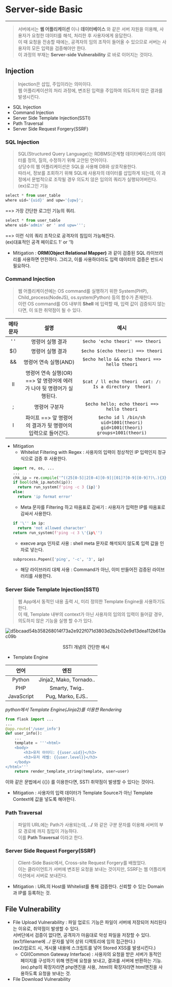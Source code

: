 # Server-side Basic
---
>서버에서는 __웹 어플리케이션__ 이나 __데이터베이스__ 와 같은 서버 자원을 이용해, 사용자가 요청한 데이터를 해석, 처리한 후 사용자에게 응답한다.  
이 때 요청을 전송할 때에는, 공격자의 임의 조작이 들어올 수 있으므로 서버는 사용자의 모든 입력을 검증해야만 한다.  
이 과정의 부재는 __Server-side Vulnerability__ 로 바로 이어지는 것이다.

## Injection
>Injection은 삽입, 주입이라는 의미이다.  
웹 어플리케이션의 처리 과정에, 변조된 입력을 주입하여 의도하지 않은 결과를 발생시킨다.
- SQL Injection
- Command Injection
- Server Side Template Injection(SSTI)
- Path Traversal
- Server Side Request Forgery(SSRF)

### SQL Injection
> SQL(Structured Query Language)는 RDBMS(관계형 데이터베이스)의 데이터를 정의, 질의, 수정하기 위해 고안된 언어이다.  
상당수의 웹 어플리케이션은 SQL을 사용해 DB와 상호작용한다.  
따라서, 정보를 조회하기 위해 SQL에 사용자의 데이터를 삽입하게 되는데, 이 과정에서 문법적으로 조작될 경우 의도치 않은 임의의 쿼리가 실행되어버린다.  
(ex)로그인 기능

```javascript
select * from user_table
where uid='{uid}' and upw='{upw}';
```
==> 가장 간단한 로그인 기능의 쿼리.  
```javascript
select * from user_table
where uid='admin' or ' and upw=''';
```
==> 이런 식의 쿼리 조작으로 공격자의 침입이 가능해진다.  
(ex)대표적인 공격 페이로드 1' or '1)  
- Mitigation : __ORM(Object Relational Mapper)__ 과 같이 검증된 SQL 라이브러리를 사용하면 안전하다. 그리고, 이를 사용하더라도 입력 데이터의 검증은 반드시 필요하다.  

### Command Injection
>웹 어플리케이션에는 OS command를 실행하기 위한 System(PHP), Child_process(NodeJS), os.system(Python) 등의 함수가 존재한다.  
이런 OS command를 OS 내부의 __Shell__ 에 입력할 때, 입력 값이 검증되지 않는다면, 이 또한 취약점이 될 수 있다.  

| 메타 문자 | 설명 | 예시 |
|:---:|:---:|:---:|
|' '|명령어 실행 결과|```$echo 'echo theori' ==> theori```|
|$()|명령어 실행 결과|```$echo $(echo theori) ==> theori```|
|&&|명령어 연속 실행(AND)|```$echo hello && echo theori ==> hello theori```|
|ll|명령어 연속 실행(OR) ==>  앞 명령어에 에러가 나야 뒷 명령어가 실행된다.|```$cat / ll echo theori  cat: /: Is a directory  theori```|
|;|명령어 구분자|```$echo hello; echo theori ==> hello theori```|
|l|파이프 ==> 앞 명령어의 결과가 뒷 명령어의 입력으로 들어간다.|```$echo id l /bin/sh uid=1001(theori) gid=1001(theori) groups=1001(theori)```|  
- Mitigation
  - Whitelist Filtering with Regex : 사용자의 입력이 정상적인 IP 입력인지 정규식으로 검증 후 사용한다.  
  ```python
  import re, os, ...
  ...
  chk_ip = re.compile('^((25[0-5]|2[0-4][0-9]|[01]?[0-9][0-9]?)\.){3}(25[0-5]|2[0-4][0-9]|[01]?[0-9][0-9]?)$')
  if bool(chk_ip.match(ip)):
    return run_system(f'ping -c 3 {ip}')
  else:
    return 'ip format error'
  ```  
  - Meta 문자를 Filtering 하고 따옴표로 감싸기 : 사용자가 입력한 IP를 따옴표로 감싸서 사용한다.  
  ```python
  if '\'' in ip:
    return 'not allowed character'
  return run_system(f'ping -c 3 \'{ip\'')
  ```  
  - execve args 인자로 사용 : shell meta 문자로 해석되지 않도록 입력 값을 인자로 넣는다.  
  ```python
  subprocess.Popen(['ping', '-c', '3', ip)
  ```  
  - 해당 라이브러리 대체 사용 : Command가 아닌, 이미 만들어진 검증된 라이브러리를 사용한다.
 
### Server Side Template Injection(SSTI)
>웹 App에서 동적인 내용 출력 시, 미리 정의한 Template Engine을 사용하기도 한다.  
이 때, Template 내부의 context가 아닌 사용자의 임의의 입력이 들어갈 경우, 의도하지 않은 기능을 실행 할 수가 있다.  

![d5bcaad54b358268014f73a2e922f071d3803d2b2b02e9d13dea112b613ac09b](https://user-images.githubusercontent.com/71700079/105351426-eaf3da00-5c2f-11eb-9f4d-f9567c41a45b.jpg)  
<p align="center">SSTI 개념의 간단한 예시</p>  

- Template Engine  

| 언어 | 엔진 |
|:---:|:---:|
|Python|Jinja2, Mako, Tornado..|
|PHP|Smarty, Twig..|
|JavaScript|Pug, Marko, EJS..|  

_python에서 Template Engine(Jinja2)를 이용한 Rendering_  
```python
from flask import ...
...
@app.route('/user_info')
def user_info():
    ...		
    template = '''<html>
    <body>
        <h3>유저 아이디: {{user.uid}}</h3>
        <h3>유저 레벨: {{user.level}}</h3>
    </body>
</html>'''
    return render_template_string(template, user=user)
```  
이와 같은 문법에서 {{}} 를 이용한다면, SSTI 취약점이 발생할 수 있다는 것이다.  
- Mitigation : 사용자의 입력 데이터가 Template Source가 아닌 Template Context에 값을 넣도록 해야한다.  

### Path Traversal
>파일의 URL에는 Path가 사용되는데, __../__ 와 같은 구분 문자를 이용해 서버의 부모 경로에 까지 침입이 가능하다.  
이를 __Path Traversal__ 이라고 한다.

### Server Side Request Forgery(SSRF)
>Client-Side Basic에서, Cross-site Request Forgery를 배웠었다.  
이는 클라이언트가 서버에 변조된 요청을 보내는 것이지만, SSRF는 웹 어플리케이션에서 서버로 보내진다.  
- Mitigation : URL의 Host를 Whitelist를 통해 검증한다. 신뢰할 수 있는 Domain과 IP를 등록하는 것.  

## File Vulnerability
- File Upload Vulnerability : 파일 업로드 기능은 파일이 서버에 저장되어 처리된다는 이유로, 취약점이 발생할 수 있다.  
서버단에서 검증이 없다면, 공격자가 마음대로 악성 파일을 저장할 수 있다.  
(ex1)filename에 ../ 문자를 넣어 상위 디렉토리에 임의 접근한다.)  
(ex2)업로드 시, 게시물 내용에 스크립트를 넣어 Stored XSS를 발생시킨다.)  
  - CGI(Common Gateway Interface) : 사용자의 요청을 받은 서버가 동적인 페이지를 구성하기 위해 엔진에 요청을 보내고, 결과를 서버에 반환하는 기능.　　
  (ex).php의 확장자라면 php엔진을 사용, .html의 확장자라면 html엔진을 사용하도록 요청을 보내는 것.
- File Download Vulnerability
